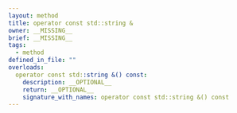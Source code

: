 ```yaml
---
layout: method
title: operator const std::string &
owner: __MISSING__
brief: __MISSING__
tags:
  - method
defined_in_file: ""
overloads:
  operator const std::string &() const:
    description: __OPTIONAL__
    return: __OPTIONAL__
    signature_with_names: operator const std::string &() const
---
```

